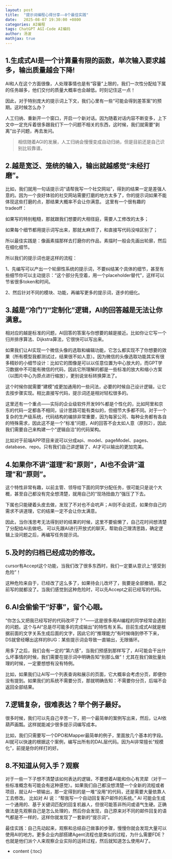 ```yaml
---
layout: post
title:  "提示词编程心得分享——8个最佳实践"
date:   2025-08-07 19:30:00 +0800 
categories: AI编程
tags: ChatGPT AGI-Code AI编码
author: 汤波
mathjax: true
---
```



## 1.生成式AI是一个计算量有限的函数，单次输入要求越多，输出质量越会下降!

AI和人在这个方面很像，人处理事情也是有“容量”上限的，我们一次性分配给下属的任务越多，他们交付的质量大概率也会越低。时刻记住这一点！

因此，对于特别庞大的提示词上下文，我们心里有一些“可能会得到差答案”的预期。这时候怎么办？

人工归纳、重新开一个窗口，开启一个新对话。因为随着对话内容不断变多，上下文中一定充斥着很多跟我们下一个问题不相关的东西，这时候，我们就需要“剥离”出子问题，再去发问。

> 相信随着AGI的发展，人工归纳会慢慢变成自动归纳，但是目前还是自己识别比较靠谱。

## 2.越是宽泛、笼统的输入，输出就越感觉“未经打磨”。

比如，我们就用一句话提示词“请帮我写一个社交网站”，得到的结果一定是差强人意的。因为一个良好体验的社交网站需要打磨的地方太多了，你的提示词如果不能体现这些打磨的点，那结果大概率不会让你满意。
这里有一个很有趣的tradeoff：

如果写的特别粗糙，那就跟我们想要的大相径庭，需要人工修改的太多； 

如果每个细节都用提示词写出来，那就太麻烦了，和直接写代码没啥区别了；

所以最佳实践是：像画素描那样去打磨你的作品，素描时一般会先画出轮廓，然后在细化细节。

所以我们的提示词也是这样的流程：

1、先编写可以产出一个轮廓性系统的提示词，不要纠结某个具体的细节，甚至有些细节你可以主动提示：“这个部分先空着，用一个placeholder替代”，这样可以节省很多token和时间。

2、然后针对不同的模块、功能，再编写更多的提示词，逐步的细化。


## 3.越是“冷门”/“定制化”逻辑，AI的回答越是无法让你满意。

相对应的越是标准的问题，AI回答的答案与你想要的越是接近。比如你让它写一个归并排序算法、Dijkstra算法，它很快可以写出来。

如果我们让AI实现一个微信头像的选取和编辑功能，它怎么都实现不了你想要的效果（所有模型我都测试过，结果很不如人意）。因为微信的头像选取功能其实有很多精妙的小细节设计：比如它的图像是可以以任意位置为中心放大的，而GPT学习数据中不可能有微信的代码，因此它所理解的都是一些标准的放大和缩小方案（以图片中心为原点进行缩放），更别说坐标转换算法了。

这个时候你就需要“建模”成更加通用的一些问法，必要的时候自己设计逻辑，让它去按步骤实现。相比直接写代码，提示词还是相对轻松很多的。

这里还有一个重点——实际的企业级软件开发99%都是个性化的，比如阿里和京东的代码一定都各不相同，设计思路可能有类似的，但细节大多都不同。对于一个复杂的生产级系统，代码结构的编排非常重要，因为每家公司、每种业务都有各自的特殊需求，因此这不是一个“标准”问题，AI的回答不会太如人意（原则2），因此我们需要自己来构建一个“逻辑自洽”的代码架构。

比如对于前端APP项目来说可以分成api、model、pageModel、pages、database、repo。只有我们自己讲逻辑了、AI才可以输出的更加完美。


## 4.如果你不讲“道理”和“原则”，AI也不会讲“道理”和“原则”。

这个特性非常有趣，以前主管、领导给下面的同学分配任务，很可能只是说个大概，甚至自己都没有完全想清楚，就用自己的“现场扭曲力”强压了下去。

下属也只能硬着头皮去做，发现了不对也不会吭声；AI则不会说谎，如果你自己的需求不讲道理，它的结果一定不会让你太满意。

因此，当你浅思考无法得到好的结果的时候，这里不要偷懒了，自己花时间想清楚了分配给AI去做吧。 可以先跟AI进行开放式的聊天，帮助自己理清思路，确定逻辑上没问题之后，再编写任务提示词。 



## 5.及时的归档已经成功的修改。

cursor有Accept这个功能，当我们改了很多东西时，我们一定要从意识上“感受到危险”！

这种危险来自于，已经改了这么多了，如果待会儿改坏了，我要是全部撤销，那之前写的就都没了。当我们感觉到这种危险时，可以先Accept之前已经写的代码。

## 6.AI会偷偷干“好事”，留个心眼。

“你怎么又把我已经写好的代码改坏了？”——这是很多用AI编程的同学经常会遇到的问题。这个与AI“总是尽可能多的完成输出”的特性有关系。目前生成式AI就是根据前面的文字关系生成后面的文字，因此它的“推理能力”有时候嗨到停不下来，DS就曾经曝出这样的BUG：某些提示词会导致一直输出，无限循环。

用多了之后，我们会有一定的“第六感”，当我们预感到那样写了，AI可能会干出什么坏事情的时候，我们需要在提示词中明确告知“别那么做”！尤其在我们做批量处理的时候，一定要想想有没有特例。

比如，如果我们让AI写一个列表查询和展示的页面，它大概率会考虑分页，即便你没有提到。如果我们的系统不需要分页，那就明确告知：不需要你分页，后端不会返回全部结果。

## 7.逻辑复杂，很难表达？举个例子最好。

很多时候，我们可以先自己辛苦一下，把一个最简单的案例写出来，然后，让AI依葫芦画瓢。这样就能减少很多提示词编写成本。

比如，我们只需要写一个DPO和Mapper最简单的例子，里面放几个基本的字段。AI就可以快速的根据这个案例，编写出所有的DAL层代码。因为AI非常擅长“规模化”，前提是你的样打的好。


## 8.不知道从何入手？观察

对于一些一下子想不清楚该如何表达的逻辑，不要想着AI能和你心有灵犀（对于一些标准概念有可能会有这种感觉）。如果我们自己都没想清楚一个全新的流程或者项目，就让AI一顿输出，那一定得到的是一堆“没用”的代码，还是需要大量依靠人工去修改。 比如对 AI 说：“帮我写一个自动回复客户邮件的系统。” AI 可能会生成一个通用的、基于关键词匹配的回复机器人，但很可能答非所问或语气生硬。正确做法是先观察自己是怎么处理的，然后你会发现，自己原来对不同的邮件回复的语气都是不一样的，这样你就发现了一套新的“提示词”。

最佳实践：自己先动起来，观察和总结自己做事的步骤，慢慢你就会发现大量可以使用AI的地方。更多企业内部搭建Agent流程也是类似的过程，为什么需要FDE？也就是他们派个人来观察企业实际的运转过程，然后就知道怎么使用AI了。

* content 
{:toc}